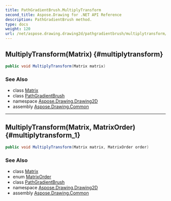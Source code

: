 ```yaml
---
title: PathGradientBrush.MultiplyTransform
second_title: Aspose.Drawing for .NET API Reference
description: PathGradientBrush method. 
type: docs
weight: 120
url: /net/aspose.drawing.drawing2d/pathgradientbrush/multiplytransform/
---
```

## MultiplyTransform(Matrix) {#multiplytransform}

```csharp
public void MultiplyTransform(Matrix matrix)
```

### See Also

* class [Matrix](../../matrix/)
* class [PathGradientBrush](../)
* namespace [Aspose.Drawing.Drawing2D](../../pathgradientbrush/)
* assembly [Aspose.Drawing.Common](../../../)

---

## MultiplyTransform(Matrix, MatrixOrder) {#multiplytransform_1}

```csharp
public void MultiplyTransform(Matrix matrix, MatrixOrder order)
```

### See Also

* class [Matrix](../../matrix/)
* enum [MatrixOrder](../../matrixorder/)
* class [PathGradientBrush](../)
* namespace [Aspose.Drawing.Drawing2D](../../pathgradientbrush/)
* assembly [Aspose.Drawing.Common](../../../)


